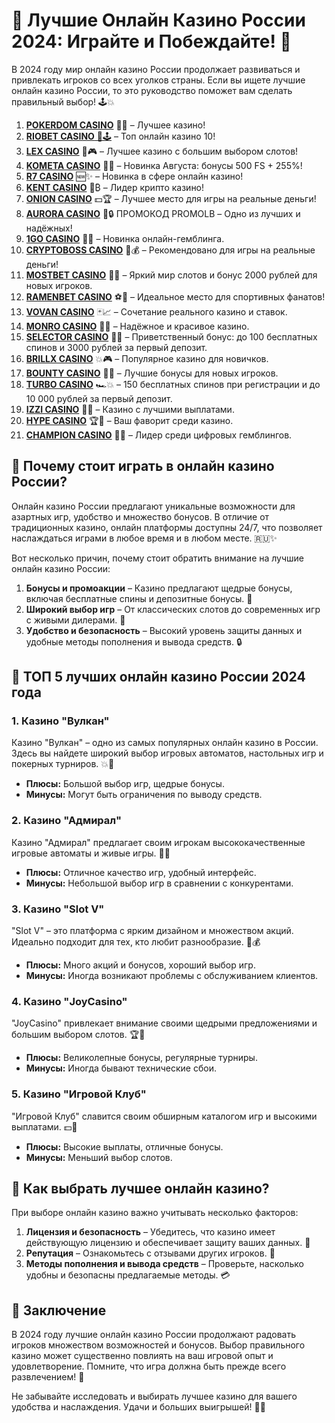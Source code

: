# 🎰 Лучшие Онлайн Казино России 2024: Играйте и Побеждайте! 🎉

В 2024 году мир онлайн казино России продолжает развиваться и привлекать игроков со всех уголков страны. Если вы ищете лучшие онлайн казино России, то это руководство поможет вам сделать правильный выбор! 🕹️💥
1. [**POKERDOM CASINO**](https://4pd-stat.com/click/65c385136bcc63141167f1e3/4450/13807/subaccount) 🎰🔥 – Лучшее казино!
1. [**RIOBET CASINO** 🌟🕹️](https://tracker.rioaffi.com/link?btag=1027246_346134) – Топ онлайн казино 10!
1. [**LEX CASINO**](https://lex-ircp01.com/c71ab4dfb) 🎯🎮 – Лучшее казино с большим выбором слотов!
1. [**KOMETA CASINO**](https://stars-flight.com/s2371995e) 🚀🎁 – Новинка Августа: бонусы 500 FS + 255%!
1. [**R7 CASINO**](https://aristocratic-hall.com/s9f210880) 🆕✨ – Новинка в сфере онлайн казино!
1. [**KENT CASINO**](https://passage-through-deserts.com/de0514c15) 💎₿ – Лидер крипто казино!
1. [**ONION CASINO**](https://obclk001-2d.top/click?offer_id=986&partner_id=10542&landing_id=1798&utm_medium=affiliate&sub_1=oncasino3) 💵🏆 – Лучшее место для игры на реальные деньги!
1. [**AURORA CASINO**](https://10trafic-stat2.com/click/668546566bcc6313411604c7/6766/15114/subaccount?promocode=PROMOLB) 🌌🔒 ПРОМОКОД PROMOLB – Одно из лучших и надёжных!
1. [**1GO CASINO**](https://1go-ircp01.com/ce015f410) 🎉🎲 – Новинка онлайн-гемблинга.
1. [**CRYPTOBOSS CASINO**](https://cryptobossc.online/d847bcfa9) 👑💰 – Рекомендовано для игры на реальные деньги!
1. [**MOSTBET CASINO**](https://ktbtis024ifqfn0mst.com/beQs) 🎡💫 – Яркий мир слотов и бонус 2000 рублей для новых игроков.
1. [**RAMENBET CASINO**](https://get.saltyram.com/ru/registration?apkpop=0&partner=p24970p3296034p5526) ⚽🏅 – Идеальное место для спортивных фанатов!
1. [**VOVAN CASINO**](https://vovan.site/d2375cf9b) 🃏📈 – Сочетание реального казино и ставок.
1. [**MONRO CASINO**](https://mnr-ircp01.com/c3ce72a2c) 🌟💖 – Надёжное и красивое казино.
1. [**SELECTOR CASINO**](https://gosel.pl/SELVK) 🎁🎉 – Приветственный бонус: до 100 бесплатных спинов и 3000 рублей за первый депозит.
1. [**BRILLX CASINO**](https://brillx.pub/BRIVK) 💥🎮 – Популярное казино для новичков.
1. [**BOUNTY CASINO**](https://bounty-casino.de/BOVK) 🎯🎁 – Лучшие бонусы для новых игроков.
1. [**TURBO CASINO**](https://turbo-casino.pro/TURVK) 🏎️💥 – 150 бесплатных спинов при регистрации и до 10 000 рублей за первый депозит.
1. [**IZZI CASINO**](https://izzi-fr03.com/ca7c8a7b7) 💸🔝 – Казино с лучшими выплатами.
1. [**HYPE CASINO**](https://hypekaz.com/dc2f44ad0) 🏆🎉 – Ваш фаворит среди казино.
1. [**CHAMPION CASINO**](https://champcasino.ink/pobeda/doa-hats?p80412p305331p112c) 🥇🎰 – Лидер среди цифровых гемблингов.


## 🌟 Почему стоит играть в онлайн казино России?

Онлайн казино России предлагают уникальные возможности для азартных игр, удобство и множество бонусов. В отличие от традиционных казино, онлайн платформы доступны 24/7, что позволяет наслаждаться играми в любое время и в любом месте. 🇷🇺✨

Вот несколько причин, почему стоит обратить внимание на лучшие онлайн казино России:

1. **Бонусы и промоакции** – Казино предлагают щедрые бонусы, включая бесплатные спины и депозитные бонусы. 💸
2. **Широкий выбор игр** – От классических слотов до современных игр с живыми дилерами. 🎲
3. **Удобство и безопасность** – Высокий уровень защиты данных и удобные методы пополнения и вывода средств. 🔒

## 🎲 ТОП 5 лучших онлайн казино России 2024 года

### 1. Казино "Вулкан"
Казино "Вулкан" – одно из самых популярных онлайн казино в России. Здесь вы найдете широкий выбор игровых автоматов, настольных игр и покерных турниров. 💥🎰

- **Плюсы:** Большой выбор игр, щедрые бонусы.
- **Минусы:** Могут быть ограничения по выводу средств.

### 2. Казино "Адмирал"
Казино "Адмирал" предлагает своим игрокам высококачественные игровые автоматы и живые игры. 🌟🎉

- **Плюсы:** Отличное качество игр, удобный интерфейс.
- **Минусы:** Небольшой выбор игр в сравнении с конкурентами.

### 3. Казино "Slot V"
"Slot V" – это платформа с ярким дизайном и множеством акций. Идеально подходит для тех, кто любит разнообразие. 🎡💰

- **Плюсы:** Много акций и бонусов, хороший выбор игр.
- **Минусы:** Иногда возникают проблемы с обслуживанием клиентов.

### 4. Казино "JoyCasino"
"JoyCasino" привлекает внимание своими щедрыми предложениями и большим выбором слотов. 🏆🎲

- **Плюсы:** Великолепные бонусы, регулярные турниры.
- **Минусы:** Иногда бывают технические сбои.

### 5. Казино "Игровой Клуб"
"Игровой Клуб" славится своим обширным каталогом игр и высокими выплатами. 💵🎉

- **Плюсы:** Высокие выплаты, отличные бонусы.
- **Минусы:** Меньший выбор слотов.

## 📝 Как выбрать лучшее онлайн казино?

При выборе онлайн казино важно учитывать несколько факторов:

1. **Лицензия и безопасность** – Убедитесь, что казино имеет действующую лицензию и обеспечивает защиту ваших данных. 🔐
2. **Репутация** – Ознакомьтесь с отзывами других игроков. 📣
3. **Методы пополнения и вывода средств** – Проверьте, насколько удобны и безопасны предлагаемые методы. 💳

## 🚀 Заключение

В 2024 году лучшие онлайн казино России продолжают радовать игроков множеством возможностей и бонусов. Выбор правильного казино может существенно повлиять на ваш игровой опыт и удовлетворение. Помните, что игра должна быть прежде всего развлечением! 🎉

Не забывайте исследовать и выбирать лучшее казино для вашего удобства и наслаждения. Удачи и больших выигрышей! 🎰🍀

